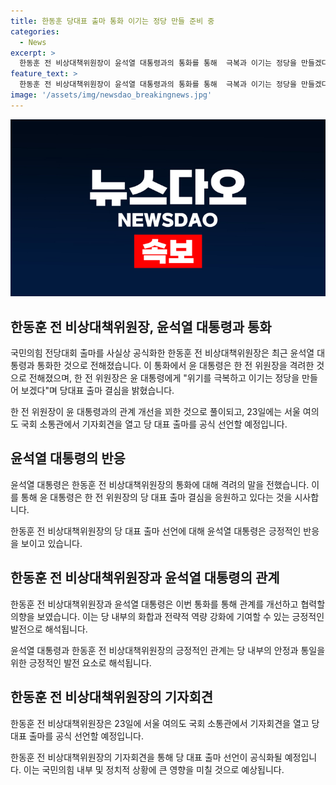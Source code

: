 ```yaml
---
title: 한동훈 당대표 출마 통화 이기는 정당 만들 준비 중
categories:
  - News
excerpt: >
  한동훈 전 비상대책위원장이 윤석열 대통령과의 통화를 통해  극복과 이기는 정당을 만들겠다는 의지를 피력하고, 대통령은 이를 격려했다. 이를 통해 한동훈이 반윤 논란을 잠재우고 윤 대통령과의 관계 개선을 모색하는 것으로 풀이된다. 전날 전화 통화 후 한 전 위원장은 23일 기자회견을 열고 공식적으로 대표 출마를 선언할 예정이다.
feature_text: >
  한동훈 전 비상대책위원장이 윤석열 대통령과의 통화를 통해  극복과 이기는 정당을 만들겠다는 의지를 피력하고, 대통령은 이를 격려했다. 이를 통해 한동훈이 반윤 논란을 잠재우고 윤 대통령과의 관계 개선을 모색하는 것으로 풀이된다. 전날 전화 통화 후 한 전 위원장은 23일 기자회견을 열고 공식적으로 대표 출마를 선언할 예정이다.
image: '/assets/img/newsdao_breakingnews.jpg'
---
```


<p><img src="/assets/img/newsdao_breakingnews.jpg" alt="firstkoreanews 속보" /></p>

<h2 data-ke-size="size26">한동훈 전 비상대책위원장, 윤석열 대통령과 통화</h2>

<p>국민의힘 전당대회 출마를 사실상 공식화한 한동훈 전 비상대책위원장은 최근 윤석열 대통령과 통화한 것으로 전해졌습니다. 이 통화에서 윤 대통령은 한 전 위원장을 격려한 것으로 전해졌으며, 한 전 위원장은 윤 대통령에게 "위기를 극복하고 이기는 정당을 만들어 보겠다"며 당대표 출마 결심을 밝혔습니다.</p>

<p data-ke-size="size16">한 전 위원장이 윤 대통령과의 관계 개선을 꾀한 것으로 풀이되고, 23일에는 서울 여의도 국회 소통관에서 기자회견을 열고 당 대표 출마를 공식 선언할 예정입니다.</p>

<h2 data-ke-size="size26">윤석열 대통령의 반응</h2>

<p>윤석열 대통령은 한동훈 전 비상대책위원장의 통화에 대해 격려의 말을 전했습니다. 이를 통해 윤 대통령은 한 전 위원장의 당 대표 출마 결심을 응원하고 있다는 것을 시사합니다.</p>

<p data-ke-size="size16">한동훈 전 비상대책위원장의 당 대표 출마 선언에 대해 윤석열 대통령은 긍정적인 반응을 보이고 있습니다.</p>

<h2 data-ke-size="size26">한동훈 전 비상대책위원장과 윤석열 대통령의 관계</h2>

<p>한동훈 전 비상대책위원장과 윤석열 대통령은 이번 통화를 통해 관계를 개선하고 협력할 의향을 보였습니다. 이는 당 내부의 화합과 전략적 역량 강화에 기여할 수 있는 긍정적인 발전으로 해석됩니다.</p>

<p data-ke-size="size16">윤석열 대통령과 한동훈 전 비상대책위원장의 긍정적인 관계는 당 내부의 안정과 통일을 위한 긍정적인 발전 요소로 해석됩니다.</p>

<h2 data-ke-size="size26">한동훈 전 비상대책위원장의 기자회견</h2>

<p>한동훈 전 비상대책위원장은 23일에 서울 여의도 국회 소통관에서 기자회견을 열고 당 대표 출마를 공식 선언할 예정입니다.</p>

<p data-ke-size="size16">한동훈 전 비상대책위원장의 기자회견을 통해 당 대표 출마 선언이 공식화될 예정입니다. 이는 국민의힘 내부 및 정치적 상황에 큰 영향을 미칠 것으로 예상됩니다.</p>

